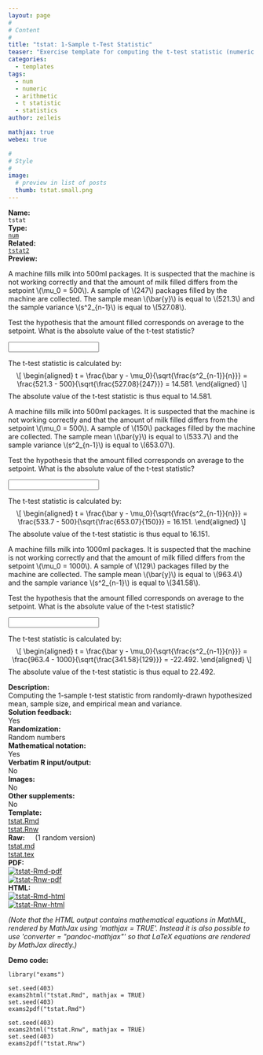 ```yaml
---
layout: page
#
# Content
#
title: "tstat: 1-Sample t-Test Statistic"
teaser: "Exercise template for computing the t-test statistic (numeric answer) from given hypothesized mean and empirical mean and variance."
categories:
  - templates
tags:
  - num
  - numeric
  - arithmetic
  - t statistic
  - statistics
author: zeileis

mathjax: true
webex: true

#
# Style
#
image:
  # preview in list of posts
  thumb: tstat.small.png
---
```


<div class='row t1 b1'>
  <div class='medium-4 columns'><b>Name:</b></div>
  <div class='medium-8 columns'><code class="highlighter-rouge">tstat</code></div>
</div>
<div class='row t1 b1'>
  <div class='medium-4 columns'><b>Type:</b></div>
  <div class='medium-8 columns'><a href="{{ site.url }}/tag/num/"><code class="highlighter-rouge">num</code></a></div>
</div>
<div class='row t1 b1'>   <div class='medium-4 columns'><b>Related:</b></div>   <div class='medium-8 columns'><a href="{{ site.url }}/templates/tstat2/"><code class="highlighter-rouge">tstat2</code></a></div> </div>

<div class='row t20 b1'>
  <div class='medium-4 columns'><b>Preview:</b></div>
  <div class='medium-8 columns'><div class="webex-group">
<div class="webex-question">
<div class="webex-check webex-box">
<p>A machine fills milk into 500ml packages. It is suspected that the machine is not working correctly and that the amount of milk filled differs from the setpoint <span class="math inline">\(\mu_0 = 500\)</span>. A sample of <span class="math inline">\(247\)</span> packages filled by the machine are collected. The sample mean <span class="math inline">\(\bar{y}\)</span> is equal to <span class="math inline">\(521.3\)</span> and the sample variance <span class="math inline">\(s^2_{n-1}\)</span> is equal to <span class="math inline">\(527.08\)</span>.</p>
<p>Test the hypothesis that the amount filled corresponds on average to the setpoint. What is the absolute value of the t-test statistic?</p>
<p><input class='webex-solveme nospaces' data-tol='0.01' size='20' data-answer='["14.581"]'/></p>
</div>
<div class="webex-solution">
<p>The t-test statistic is calculated by: <span class="math display">\[
\begin{aligned}
  t = \frac{\bar y - \mu_0}{\sqrt{\frac{s^2_{n-1}}{n}}}
    = \frac{521.3 - 500}{\sqrt{\frac{527.08}{247}}}
    = 14.581.
\end{aligned}
\]</span> The absolute value of the t-test statistic is thus equal to 14.581.</p>
</div>
</div>
<div class="webex-question">
<div class="webex-check webex-box">
<p>A machine fills milk into 500ml packages. It is suspected that the machine is not working correctly and that the amount of milk filled differs from the setpoint <span class="math inline">\(\mu_0 = 500\)</span>. A sample of <span class="math inline">\(150\)</span> packages filled by the machine are collected. The sample mean <span class="math inline">\(\bar{y}\)</span> is equal to <span class="math inline">\(533.7\)</span> and the sample variance <span class="math inline">\(s^2_{n-1}\)</span> is equal to <span class="math inline">\(653.07\)</span>.</p>
<p>Test the hypothesis that the amount filled corresponds on average to the setpoint. What is the absolute value of the t-test statistic?</p>
<p><input class='webex-solveme nospaces' data-tol='0.01' size='20' data-answer='["16.151"]'/></p>
</div>
<div class="webex-solution">
<p>The t-test statistic is calculated by: <span class="math display">\[
\begin{aligned}
  t = \frac{\bar y - \mu_0}{\sqrt{\frac{s^2_{n-1}}{n}}}
    = \frac{533.7 - 500}{\sqrt{\frac{653.07}{150}}}
    = 16.151.
\end{aligned}
\]</span> The absolute value of the t-test statistic is thus equal to 16.151.</p>
</div>
</div>
<div class="webex-question">
<div class="webex-check webex-box">
<p>A machine fills milk into 1000ml packages. It is suspected that the machine is not working correctly and that the amount of milk filled differs from the setpoint <span class="math inline">\(\mu_0 = 1000\)</span>. A sample of <span class="math inline">\(129\)</span> packages filled by the machine are collected. The sample mean <span class="math inline">\(\bar{y}\)</span> is equal to <span class="math inline">\(963.4\)</span> and the sample variance <span class="math inline">\(s^2_{n-1}\)</span> is equal to <span class="math inline">\(341.58\)</span>.</p>
<p>Test the hypothesis that the amount filled corresponds on average to the setpoint. What is the absolute value of the t-test statistic?</p>
<p><input class='webex-solveme nospaces' data-tol='0.01' size='20' data-answer='["22.492"]'/></p>
</div>
<div class="webex-solution">
<p>The t-test statistic is calculated by: <span class="math display">\[
\begin{aligned}
  t = \frac{\bar y - \mu_0}{\sqrt{\frac{s^2_{n-1}}{n}}}
    = \frac{963.4 - 1000}{\sqrt{\frac{341.58}{129}}}
    = -22.492.
\end{aligned}
\]</span> The absolute value of the t-test statistic is thus equal to 22.492.</p>
</div>
</div>
</div></div>
</div>

<div class='row t20 b1'>
  <div class='medium-4 columns'><b>Description:</b></div>
  <div class='medium-8 columns'>Computing the 1-sample t-test statistic from randomly-drawn hypothesized mean, sample size, and empirical mean and variance.</div>
</div>
<div class='row t1 b1'>
  <div class='medium-4 columns'><b>Solution feedback:</b></div>
  <div class='medium-8 columns'>Yes</div>
</div>
<div class='row t1 b1'>
  <div class='medium-4 columns'><b>Randomization:</b></div>
  <div class='medium-8 columns'>Random numbers</div>
</div>
<div class='row t1 b1'>
  <div class='medium-4 columns'><b>Mathematical notation:</b></div>
  <div class='medium-8 columns'>Yes</div>
</div>
<div class='row t1 b1'>
  <div class='medium-4 columns'><b>Verbatim R input/output:</b></div>
  <div class='medium-8 columns'>No</div>
</div>
<div class='row t1 b1'>
  <div class='medium-4 columns'><b>Images:</b></div>
  <div class='medium-8 columns'>No</div>
</div>
<div class='row t1 b1'>
  <div class='medium-4 columns'><b>Other supplements:</b></div>
  <div class='medium-8 columns'>No</div>
</div>

<div class='row t20 b1'>
  <div class='medium-4 columns'><b>Template:</b></div>
  <div class='medium-4 columns'><a href="{{ site.url }}/assets/posts/2017-08-14-tstat//tstat.Rmd">tstat.Rmd</a></div>
  <div class='medium-4 columns'><a href="{{ site.url }}/assets/posts/2017-08-14-tstat//tstat.Rnw">tstat.Rnw</a></div>
</div>
<div class='row t1 b1'>
  <div class='medium-4 columns'><b>Raw:</b> (1 random version)</div>
  <div class='medium-4 columns'><a href="{{ site.url }}/assets/posts/2017-08-14-tstat//tstat.md" >tstat.md</a></div>
  <div class='medium-4 columns'><a href="{{ site.url }}/assets/posts/2017-08-14-tstat//tstat.tex">tstat.tex</a></div>
</div>
<div class='row t1 b1'>
  <div class='medium-4 columns'><b>PDF:</b></div>
  <div class='medium-4 columns'><a href="{{ site.url }}/assets/posts/2017-08-14-tstat//tstat-Rmd.pdf"><img src="{{ site.url }}/assets/posts/2017-08-14-tstat//tstat-Rmd-pdf.png" alt="tstat-Rmd-pdf"/></a></div>
  <div class='medium-4 columns'><a href="{{ site.url }}/assets/posts/2017-08-14-tstat//tstat-Rnw.pdf"><img src="{{ site.url }}/assets/posts/2017-08-14-tstat//tstat-Rnw-pdf.png" alt="tstat-Rnw-pdf"/></a></div>
</div>
<div class='row t1 b20'>
  <div class='medium-4 columns'><b>HTML:</b></div>
  <div class='medium-4 columns'><a href="{{ site.url }}/assets/posts/2017-08-14-tstat//tstat-Rmd.html"><img src="{{ site.url }}/assets/posts/2017-08-14-tstat//tstat-Rmd-html.png" alt="tstat-Rmd-html"/></a></div>
  <div class='medium-4 columns'><a href="{{ site.url }}/assets/posts/2017-08-14-tstat//tstat-Rnw.html"><img src="{{ site.url }}/assets/posts/2017-08-14-tstat//tstat-Rnw-html.png" alt="tstat-Rnw-html"/></a></div>
</div>

_(Note that the HTML output contains mathematical equations in MathML, rendered by MathJax using 'mathjax = TRUE'. Instead it is also possible to use 'converter = "pandoc-mathjax"' so that LaTeX equations are rendered by MathJax directly.)_

**Demo code:**

<pre><code class="prettyprint ">library(&quot;exams&quot;)

set.seed(403)
exams2html(&quot;tstat.Rmd&quot;, mathjax = TRUE)
set.seed(403)
exams2pdf(&quot;tstat.Rmd&quot;)

set.seed(403)
exams2html(&quot;tstat.Rnw&quot;, mathjax = TRUE)
set.seed(403)
exams2pdf(&quot;tstat.Rnw&quot;)</code></pre>
